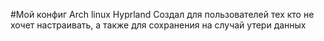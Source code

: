 #Мой конфиг Arch linux Hyprland
Создал для пользователей тех кто не хочет настраивать,
а также для сохранения на случай утери данных
